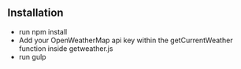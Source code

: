 
## Installation

* run npm install
* Add your OpenWeatherMap api key within the getCurrentWeather function inside getweather.js
* run gulp

